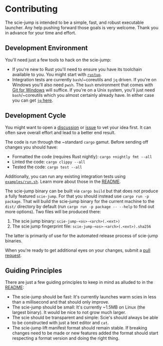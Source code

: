 # Contributing

The scie-jump is intended to be a simple, fast, and robust executable launcher. Any help pushing
forward those goals is very welcome. Thank you in advance for your time and effort.

## Development Environment

You'll need just a few tools to hack on the scie-jump:
+ If you're new to Rust you'll need to ensure you have its toolchain available to you. You might
  start with [`rustup`](https://rustup.rs/).
+ Integration tests are currently `bash`/~coreutils and `jq` driven. If you're on Windows you'll
  also need `pwsh`. The `bash` environment that comes with [Git for Windows](
  https://gitforwindows.org/) will suffice. If you're on a Unix system, you'll just need
  `bash`/~coreutils which you almost certainly already have. In either case you can get [`jq` here](
  https://stedolan.github.io/jq/download/).

## Development Cycle

You might want to open a [discussion](https://github.com/a-scie/jump/discussions) or [issue](
https://github.com/a-scie/jump/issues) to vet your idea first. It can often save overall
effort and lead to a better end result.

The code is run through the ~standard `cargo` gamut. Before sending off changes you should have:
+ Formatted the code (requires Rust nightly): `cargo +nightly fmt --all`
+ Linted the code: `cargo clippy --all`
+ Tested the code: `cargo test --all`

Additionally, you can run any existing integration tests using [`examples/run.sh`](examples/run.sh).
Learn more about those in the [README](examples/README.md).

The scie-jump binary can be built via `cargo build` but that does not produce a fully featured
`scie-jump`. For that you should instead use `cargo run -p package`. That will build the scie-jump
binary for the current machine to the `dist/` directory by default (run
`cargo run -p package -- --help` to find out more options). Two files will be produced there:
1. The scie jump binary: `scie-jump-<os>-<arch>(.<ext>)`
2. The scie jump fingerprint file: `scie-jump-<os>-<arch>(.<ext>).sha256`

The latter is primarily of use for the automated release process of scie-jump binaries.

When you're ready to get additional eyes on your changes, submit a [pull request](
https://github.com/a-scie/jump/pulls).

## Guiding Principles

There are just a few guiding principles to keep in mind as alluded to in the [README](README.md):
+ The scie-jump should be fast: It's currently launches warm scies in less than a millisecond and
  that should only improve.
+ The scie-jump should be small: It's currently ~1.5MB on Linux (the largest binary). It would be
  nice to not grow much larger.
+ The scie should be transparent and simple: Scie's should always be able to be constructed with
  just a text editor and `cat`.
+ The scie-jump lift manifest format should remain stable. If breaking changes need to be made or
  new features added the format should start respecting a format version and doing the right thing.
